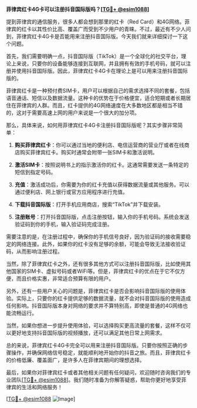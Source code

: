 **菲律宾红卡4G卡可以注册抖音国际版吗？[[TG💪+ @esim1088](https://t.me/s/esim1088)]**

提到菲律宾的通信服务，很多人都会想到那里的红卡（Red Card）和4G网络。菲律宾的红卡以其性价比高、覆盖广而受到不少用户的青睐。不过，最近有不少人问到，菲律宾红卡4G卡是否能用来注册抖音国际版。今天我们就来详细探讨一下这个问题。

首先，我们需要明确一点，抖音国际版（TikTok）是一个全球化的社交平台，理论上来说，只要你的设备能够连接到互联网，并且拥有有效的手机号码，就可以注册并使用抖音国际版。因此，菲律宾红卡4G卡在理论上是可以用来注册抖音国际版的。

菲律宾红卡是一种预付费SIM卡，用户可以根据自己的需求选择不同的套餐，包括语音通话、短信以及数据流量。这种卡的优势在于价格便宜，适合短期或者长期居住在菲律宾的人群。而且，红卡提供的4G网络速度在大多数地区都是相当不错的，这对于需要高速上网的用户来说是一个很大的加分项。

那么，具体来说，如何用菲律宾红卡4G卡注册抖音国际版呢？其实步骤非常简单：

1. **购买菲律宾红卡**：你可以通过当地的便利店、电信运营商的营业厅或者在线商店购买菲律宾红卡。购买时通常会附带一张SIM卡和激活说明。

2. **激活SIM卡**：按照说明书上的指示激活你的红卡。这通常需要发送一条特定的短信到指定号码。

3. **充值**：激活成功后，你需要为你的红卡充值以获得数据流量或其他服务。可以通过便利店、网上银行或官方应用程序进行充值。

4. **下载抖音国际版**：打开手机应用商店，搜索“TikTok”并下载安装。

5. **注册账号**：打开抖音国际版，点击注册按钮，输入你的手机号码。系统会发送验证码到你的手机，输入验证码完成注册。

需要注意的是，在注册过程中，确保你的手机信号良好，因为验证码的接收需要稳定的网络连接。此外，如果你的红卡没有足够的余额，可能会导致无法接收验证码，从而影响注册过程。

当然，除了菲律宾红卡之外，还有很多其他方式可以注册抖音国际版，比如使用其他国家的SIM卡、虚拟号码或者WiFi等。但是，菲律宾红卡的优点在于它不仅方便，而且价格实惠，非常适合预算有限的用户。

另外，还有一些用户关心的问题是，菲律宾红卡是否会影响抖音国际版的使用体验。实际上，只要你的红卡提供足够的数据流量，就不会对抖音国际版的使用造成任何影响。抖音国际版本身对网络的要求并不算特别高，即使是普通的4G网络也能流畅运行。

当然，如果你想进一步提升使用体验，可以选择购买更高流量的套餐，这样不仅可以更好地支持抖音国际版的视频播放，还可以满足其他日常上网需求。

总的来说，菲律宾红卡4G卡完全可以用来注册抖音国际版。只要你按照正确的步骤操作，并确保网络信号稳定，就能顺利地开始你的抖音之旅。而且，菲律宾红卡的价格低廉、覆盖面广，是许多人在菲律宾期间的理想选择。

最后，如果你对菲律宾红卡或者其他相关问题有任何疑问，欢迎随时咨询我们的专业团队[[TG💪+ @esim1088](https://t.me/s/esim1088)]。我们随时准备为你解答疑惑，帮助你更好地享受菲律宾的生活和网络服务！

[[TG💪+ @esim1088](https://t.me/s/esim1088) ![Image](https://i.postimg.cc/4NQfJmqS/Snipaste-2025-05-13-00-14-12.png)]